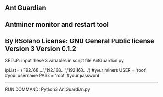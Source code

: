 Ant Guardian
---------------------------------------------------------------------------
Antminer monitor and restart tool
---------------------------------------------------------------------------
By RSolano
License: GNU General Public license Version 3
Version 0.1.2
---------------------------------------------------------------------------

SETUP: input these 3 variables in script file AntGuardian.py

ipList = ('192.168....','192.168....','192.168....') #your miners
USER = 'root' #your username
PASS = 'root' #your password

---------------------------------------------------------------------------

RUN COMMAND: 
Python3 AntGuardian.py
